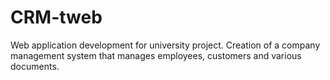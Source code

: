 # CRM-tweb
Web application development for university project. 
Creation of a company management system that manages employees, customers and various documents.
